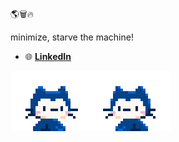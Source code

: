 
🌎🗑️🔥

minimize, starve the machine!

- 🌐 **[LinkedIn](https://www.linkedin.com/in/anthony-woodworth-532435261)**

![monahifive](/assets/mona-hifive.gif)
